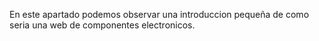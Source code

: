 En este apartado podemos observar una introduccion pequeña de como seria una web de componentes electronicos.

